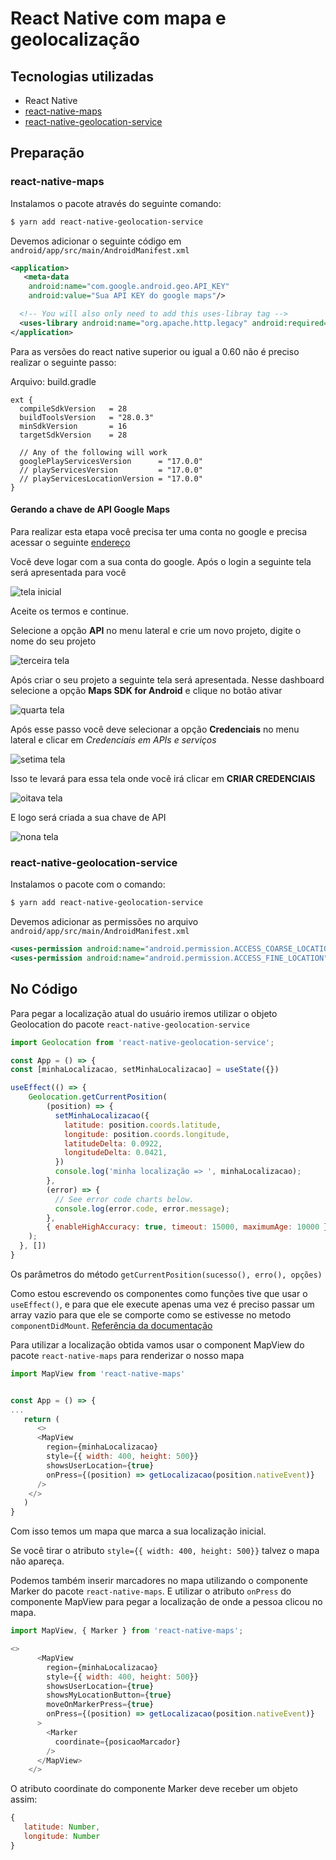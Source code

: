 # React Native com mapa e geolocalização

## Tecnologias utilizadas
- React Native
- [react-native-maps](https://github.com/react-native-community/react-native-maps)
- [react-native-geolocation-service](https://github.com/Agontuk/react-native-geolocation-service)

## Preparação
### react-native-maps

Instalamos o pacote através do seguinte comando:

```sh
$ yarn add react-native-geolocation-service
```

Devemos adicionar o seguinte código em `android/app/src/main/AndroidManifest.xml`

``` xml
<application>
   <meta-data
    android:name="com.google.android.geo.API_KEY"
    android:value="Sua API KEY do google maps"/>

  <!-- You will also only need to add this uses-libray tag -->
  <uses-library android:name="org.apache.http.legacy" android:required="false"/>
</application>
```

Para as versões do react native superior ou igual a 0.60 não é preciso realizar o seguinte passo:

Arquivo: build.gradle

```
ext {
  compileSdkVersion   = 28
  buildToolsVersion   = "28.0.3"
  minSdkVersion       = 16
  targetSdkVersion    = 28

  // Any of the following will work
  googlePlayServicesVersion      = "17.0.0"
  // playServicesVersion         = "17.0.0"
  // playServicesLocationVersion = "17.0.0"
}
```

#### Gerando a chave de API Google Maps

Para realizar esta etapa você precisa ter uma conta no google e precisa acessar o seguinte [endereço](https://cloud.google.com/console/google/maps-apis/overview)

Você deve logar com a sua conta do google. Após o login a seguinte tela será apresentada para você

![tela inicial](imagens/primeira-tela-google.png)

Aceite os termos e continue.

Selecione a opção **API** no menu lateral e crie um novo projeto, digite o nome do seu projeto

![terceira tela](imagens/terceira-tela-google.png)

Após criar o seu projeto a seguinte tela será apresentada. Nesse dashboard selecione a opção **Maps SDK for Android** e clique no botão ativar

![quarta tela](imagens/quarta-tela-google.png)

Após esse passo você deve selecionar a opção **Credenciais** no menu lateral e clicar em *Credenciais em APIs e serviços*

![setima tela](imagens/setima-tela-google.png)

Isso te levará para essa tela onde você irá clicar em **CRIAR CREDENCIAIS**

![oitava tela](imagens/oitava-tela-google.png)

E logo será criada a sua chave de API

![nona tela](imagens/nona-tela-google.png)


### react-native-geolocation-service

Instalamos o pacote com o comando:

``` sh
$ yarn add react-native-geolocation-service
```

Devemos adicionar as permissões no arquivo `android/app/src/main/AndroidManifest.xml`

```xml
<uses-permission android:name="android.permission.ACCESS_COARSE_LOCATION" />
<uses-permission android:name="android.permission.ACCESS_FINE_LOCATION" />
```

## No Código

Para pegar a localização atual do usuário iremos utilizar o objeto Geolocation do pacote `react-native-geolocation-service`

``` javascript
import Geolocation from 'react-native-geolocation-service';

const App = () => {
const [minhaLocalizacao, setMinhaLocalizacao] = useState({})

useEffect(() => {
    Geolocation.getCurrentPosition(
        (position) => {
          setMinhaLocalizacao({
            latitude: position.coords.latitude,
            longitude: position.coords.longitude,
            latitudeDelta: 0.0922,
            longitudeDelta: 0.0421,
          })
          console.log('minha localização => ', minhaLocalizacao);
        },
        (error) => {
          // See error code charts below.
          console.log(error.code, error.message);
        },
        { enableHighAccuracy: true, timeout: 15000, maximumAge: 10000 }
    );
  }, [])
}
```

Os parâmetros do método `getCurrentPosition(sucesso(), erro(), opções)`

Como estou escrevendo os componentes como funções tive que usar o `useEffect()`, e para que ele execute apenas uma vez é preciso passar um array vazio para que ele se comporte como se estivesse no metodo `componentDidMount`. [Referência da documentação](https://pt-br.reactjs.org/docs/hooks-effect.html#tip-optimizing-performance-by-skipping-effects)

Para utilizar a localização obtida vamos usar o component MapView do pacote `react-native-maps` para renderizar o nosso mapa


``` javascript
import MapView from 'react-native-maps'


const App = () => {
...
   return (
      <>
      <MapView
        region={minhaLocalizacao}
        style={{ width: 400, height: 500}}
        showsUserLocation={true}
        onPress={(position) => getLocalizacao(position.nativeEvent)}
      />
    </>
   )
}

```

Com isso temos um mapa que marca a sua localização inicial.

Se você tirar o atributo `style={{ width: 400, height: 500}}` talvez o mapa não apareça.

Podemos também inserir marcadores no mapa utilizando o componente Marker do pacote `react-native-maps`. E utilizar o atributo `onPress` do componente MapView para pegar a localização de onde a pessoa clicou no mapa.

```javascript
import MapView, { Marker } from 'react-native-maps';

<>
      <MapView
        region={minhaLocalizacao}
        style={{ width: 400, height: 500}}
        showsUserLocation={true}
        showsMyLocationButton={true}
        moveOnMarkerPress={true}
        onPress={(position) => getLocalizacao(position.nativeEvent)}
      >
        <Marker
          coordinate={posicaoMarcador}
        />
      </MapView>
    </>
```

O atributo coordinate do componente Marker deve receber um objeto assim:

```javascript
{
   latitude: Number,
   longitude: Number
}
```
